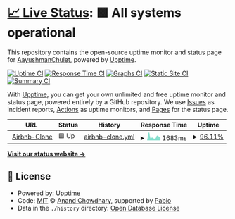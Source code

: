 # [📈 Live Status](https://AayushmanChulet.github.io/logger): <!--live status--> **🟩 All systems operational**

This repository contains the open-source uptime monitor and status page for [AayushmanChulet](https://AayushmanChulet.github.io/logger), powered by [Upptime](https://github.com/upptime/upptime).

[![Uptime CI](https://github.com/AayushmanChulet/logger/workflows/Uptime%20CI/badge.svg)](https://github.com/AayushmanChulet/logger/actions?query=workflow%3A%22Uptime+CI%22)
[![Response Time CI](https://github.com/AayushmanChulet/logger/workflows/Response%20Time%20CI/badge.svg)](https://github.com/AayushmanChulet/logger/actions?query=workflow%3A%22Response+Time+CI%22)
[![Graphs CI](https://github.com/AayushmanChulet/logger/workflows/Graphs%20CI/badge.svg)](https://github.com/AayushmanChulet/logger/actions?query=workflow%3A%22Graphs+CI%22)
[![Static Site CI](https://github.com/AayushmanChulet/logger/workflows/Static%20Site%20CI/badge.svg)](https://github.com/AayushmanChulet/logger/actions?query=workflow%3A%22Static+Site+CI%22)
[![Summary CI](https://github.com/AayushmanChulet/logger/workflows/Summary%20CI/badge.svg)](https://github.com/AayushmanChulet/logger/actions?query=workflow%3A%22Summary+CI%22)

With [Upptime](https://upptime.js.org), you can get your own unlimited and free uptime monitor and status page, powered entirely by a GitHub repository. We use [Issues](https://github.com/AayushmanChulet/logger/issues) as incident reports, [Actions](https://github.com/AayushmanChulet/logger/actions) as uptime monitors, and [Pages](https://AayushmanChulet.github.io/logger) for the status page.

<!--start: status pages-->
<!-- This summary is generated by Upptime (https://github.com/upptime/upptime) -->
<!-- Do not edit this manually, your changes will be overwritten -->
<!-- prettier-ignore -->
| URL | Status | History | Response Time | Uptime |
| --- | ------ | ------- | ------------- | ------ |
| <img alt="" src="https://icons.duckduckgo.com/ip3/airbnb-clone-vvjd.onrender.com.ico" height="13"> [Airbnb-Clone](https://airbnb-clone-vvjd.onrender.com) | 🟩 Up | [airbnb-clone.yml](https://github.com/AayushmanChulet/logger/commits/HEAD/history/airbnb-clone.yml) | <details><summary><img alt="Response time graph" src="./graphs/airbnb-clone/response-time-week.png" height="20"> 1683ms</summary><br><a href="https://AayushmanChulet.github.io/logger/history/airbnb-clone"><img alt="Response time 1683" src="https://img.shields.io/endpoint?url=https%3A%2F%2Fraw.githubusercontent.com%2FAayushmanChulet%2Flogger%2FHEAD%2Fapi%2Fairbnb-clone%2Fresponse-time.json"></a><br><a href="https://AayushmanChulet.github.io/logger/history/airbnb-clone"><img alt="24-hour response time 1503" src="https://img.shields.io/endpoint?url=https%3A%2F%2Fraw.githubusercontent.com%2FAayushmanChulet%2Flogger%2FHEAD%2Fapi%2Fairbnb-clone%2Fresponse-time-day.json"></a><br><a href="https://AayushmanChulet.github.io/logger/history/airbnb-clone"><img alt="7-day response time 1683" src="https://img.shields.io/endpoint?url=https%3A%2F%2Fraw.githubusercontent.com%2FAayushmanChulet%2Flogger%2FHEAD%2Fapi%2Fairbnb-clone%2Fresponse-time-week.json"></a><br><a href="https://AayushmanChulet.github.io/logger/history/airbnb-clone"><img alt="30-day response time 1683" src="https://img.shields.io/endpoint?url=https%3A%2F%2Fraw.githubusercontent.com%2FAayushmanChulet%2Flogger%2FHEAD%2Fapi%2Fairbnb-clone%2Fresponse-time-month.json"></a><br><a href="https://AayushmanChulet.github.io/logger/history/airbnb-clone"><img alt="1-year response time 1683" src="https://img.shields.io/endpoint?url=https%3A%2F%2Fraw.githubusercontent.com%2FAayushmanChulet%2Flogger%2FHEAD%2Fapi%2Fairbnb-clone%2Fresponse-time-year.json"></a></details> | <details><summary><a href="https://AayushmanChulet.github.io/logger/history/airbnb-clone">96.11%</a></summary><a href="https://AayushmanChulet.github.io/logger/history/airbnb-clone"><img alt="All-time uptime 96.11%" src="https://img.shields.io/endpoint?url=https%3A%2F%2Fraw.githubusercontent.com%2FAayushmanChulet%2Flogger%2FHEAD%2Fapi%2Fairbnb-clone%2Fuptime.json"></a><br><a href="https://AayushmanChulet.github.io/logger/history/airbnb-clone"><img alt="24-hour uptime 95.41%" src="https://img.shields.io/endpoint?url=https%3A%2F%2Fraw.githubusercontent.com%2FAayushmanChulet%2Flogger%2FHEAD%2Fapi%2Fairbnb-clone%2Fuptime-day.json"></a><br><a href="https://AayushmanChulet.github.io/logger/history/airbnb-clone"><img alt="7-day uptime 96.11%" src="https://img.shields.io/endpoint?url=https%3A%2F%2Fraw.githubusercontent.com%2FAayushmanChulet%2Flogger%2FHEAD%2Fapi%2Fairbnb-clone%2Fuptime-week.json"></a><br><a href="https://AayushmanChulet.github.io/logger/history/airbnb-clone"><img alt="30-day uptime 96.11%" src="https://img.shields.io/endpoint?url=https%3A%2F%2Fraw.githubusercontent.com%2FAayushmanChulet%2Flogger%2FHEAD%2Fapi%2Fairbnb-clone%2Fuptime-month.json"></a><br><a href="https://AayushmanChulet.github.io/logger/history/airbnb-clone"><img alt="1-year uptime 96.11%" src="https://img.shields.io/endpoint?url=https%3A%2F%2Fraw.githubusercontent.com%2FAayushmanChulet%2Flogger%2FHEAD%2Fapi%2Fairbnb-clone%2Fuptime-year.json"></a></details>

<!--end: status pages-->

[**Visit our status website →**](https://AayushmanChulet.github.io/logger)

## 📄 License

- Powered by: [Upptime](https://github.com/upptime/upptime)
- Code: [MIT](./LICENSE) © [Anand Chowdhary](https://anandchowdhary.com), supported by [Pabio](https://pabio.com)
- Data in the `./history` directory: [Open Database License](https://opendatacommons.org/licenses/odbl/1-0/)
